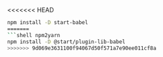 <<<<<<< HEAD
```sh
npm install -D start-babel
=======
```shell npm2yarn
npm install -D @start/plugin-lib-babel
>>>>>>> 9d069e3631100f94067d50f571a7e90ee011cf8a
```
